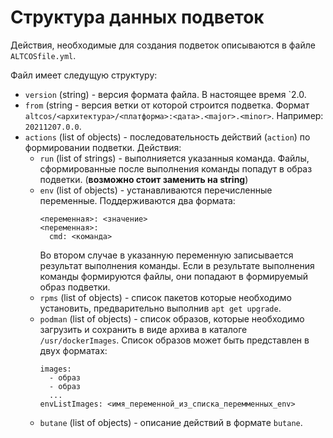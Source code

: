 # Структура данных подветок

Действия, необходимые для создания подветок описываются в файле `ALTCOSfile.yml`.

Файл имеет следущую структуру:
- `version` (string) - версия формата файла. В настоящее время `2.0.
- `from` (string - версия ветки от которой строится подветка. 
  Формат `altcos/<архитектура>/<платформа>:<дата>.<major>.<minor>`. Например: `20211207.0.0`.
- `actions` (list of objects) - последовательность действий (`action`) по формировании подветки. Действия:
  * `run` (list of strings) - выполнияется указанныя команда. Файлы, сформированные после выполнения команды попадут в образ подветки.  (**возможно стоит заменить на string**)
  * `env` (list of objects) -  устанавливаются перечисленные переменные. Поддерживаются два формата: 
    ```
    <переменная>: <значение>
    <переменная>:
      cmd: <команда>
    ```
    Во втором случае в указанную переменную записывается результат выполнения команды. Если в результате выполнения команды
    формируются файлы, они попадают в формируемый образ подветки.
  * `rpms` (list of objects) - список пакетов которые необходимо установить, предварительно выполнив `apt get upgrade`.
  * `podman` (list of objects) - список образов, которые необходимо загрузить и сохранить в виде архива в каталоге `/usr/dockerImages`.
    Список образов может быть представлен в двух форматах:
    ```
    images:
      - образ
      - образ
      ...
    envListImages: <имя_переменной_из_списка_перемменных_env>
    ```
  * `butane` (list of objects) - описание действий в форматe `butane`. 
